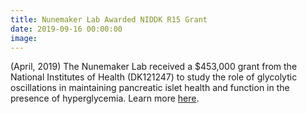```yaml
---
title: Nunemaker Lab Awarded NIDDK R15 Grant
date: 2019-09-16 00:00:00
image:
---
```


(April, 2019) The Nunemaker Lab received a $453,000 grant from the National Institutes of Health (DK121247) to study the role of glycolytic oscillations in maintaining pancreatic islet health and function in the presence of hyperglycemia. Learn more [here](https://www.eurekalert.org/pub_releases/2019-07/ou-our071119.php).